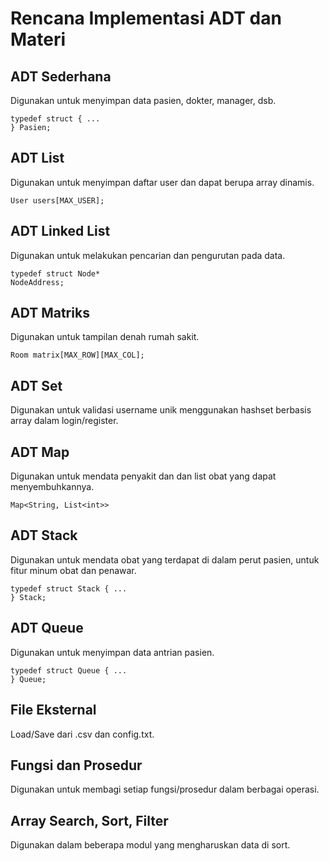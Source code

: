 # Rencana Implementasi ADT dan Materi

## ADT Sederhana

Digunakan untuk menyimpan data pasien, dokter, manager, dsb.

```
typedef struct { ...
} Pasien;
```

## ADT List

Digunakan untuk menyimpan daftar user dan dapat berupa array dinamis.

```
User users[MAX_USER];
```

## ADT Linked List

Digunakan untuk melakukan pencarian dan pengurutan pada data.

```
typedef struct Node*
NodeAddress;
```

## ADT Matriks

Digunakan untuk tampilan denah rumah sakit.

```
Room matrix[MAX_ROW][MAX_COL];
```

## ADT Set

Digunakan untuk validasi username unik menggunakan hashset berbasis array dalam login/register.

## ADT Map

Digunakan untuk mendata penyakit dan dan list obat yang dapat menyembuhkannya.

```
Map<String, List<int>>
```

## ADT Stack

Digunakan untuk mendata obat yang terdapat di dalam perut pasien, untuk fitur minum obat dan penawar.

```
typedef struct Stack { ...
} Stack;
```

## ADT Queue

Digunakan untuk menyimpan data antrian pasien.

```
typedef struct Queue { ...
} Queue;
```

## File Eksternal

Load/Save dari .csv dan config.txt.

## Fungsi dan Prosedur

Digunakan untuk membagi setiap fungsi/prosedur dalam berbagai operasi.

## Array Search, Sort, Filter

Digunakan dalam beberapa modul yang mengharuskan data di sort.
